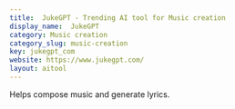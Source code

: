 ```yaml
---
title:  JukeGPT - Trending AI tool for Music creation
display_name:  JukeGPT
category: Music creation
category_slug: music-creation
key: jukegpt_com
website: https://www.jukegpt.com/
layout: aitool
---
```


Helps compose music and generate lyrics.
